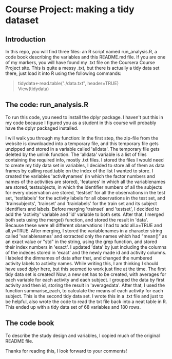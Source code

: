 # Course Project: making a tidy dataset #

## Introduction ##
In this repo, you will find three files: an R script named run_analysis.R, a code book describing the variables and this README.md file. If you are one of my markers, you will have found my .txt file on the Coursera Course Project site. This is quite a messy .txt, but there is actually a tidy data set there, just load it into R using the following commands: <br>
>tidydata<-read.table("./data.txt", header=TRUE)<br>
> View(tidydata) </br>

## The code: run_analysis.R
To run this code, you need to install the dplyr package. I haven't put this in my code because I figured you as a student in this course will probably have the dplyr packaged installed.

I will walk you through my function:
In the first step, the zip-file from the website is downloaded into a temporary file, and this temporary file gets unzipped and stored in a variable called 'alldata'. The temporary file gets deleted by the unlink function. The 'alldata' variable is a list of files containing the required info, mostly .txt files. I stored the files I would need to create my tidy data set in variables, I decided to store all of them as data frames by calling read.table on the index of the list I wanted to store. I created the variables 'activitynames' (in which the factor numbers and names of the activities are stored), 'features' in which all the variablenames are stored, testsubjects, in which the identifier numbers of all the subjects for every observation are stored, 'testset' for all the observations in the test set, 'testlabels' for the activity labels for all observations in the test set, and 'trainsubjects', 'trainset' and 'trainlabels' for the train set and its subject identifiers and labels.
Before merging 'trainset' and 'testset', I decided to add the 'activity' variable and 'id' variable to both sets. After that, I merged both sets using the merge() function, and stored the result in 'data'. Because these were all different observations I had to add all.x=TRUE and all.y=TRUE. After merging, I stored the variablenames in a character string called 'variablenames' and extracted only the names which had "mean()" as an exact value or "std" in the string, using the grep function, and stored their index numbers in 'exact'. I updated 'data' by just including the columns of the indeces stored in 'exact' and the newly made id and activity columns. I labeled the dimnames of data after that, and changed the numbered activity labels to activity names. While writing this, I am thinking I should have used dplyr here, but this seemed to work just fine at the time. The first tidy data set is created! Now, a new set has to be created, with averages for each variable for each activity and each subject.
I grouped the data by first activity and then id, storing the result in 'averagedata'. After that, I used the function summarise_each, to calculate the means of each activity for each subject. This is the second tidy data set. I wrote this in a .txt file and just to be helpful, also wrote the code to read the txt file back into a neat table in R.
This ended up with a tidy data set of 68 variables and 180 rows.

## The code book
To describe the study design and variables, I copied much of the original README file. 

Thanks for reading this, I look forward to your comments!  
